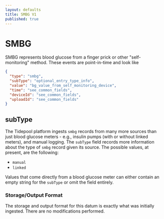 ```yaml
---
layout: defaults
title: SMBG V1
published: true
---
```

# SMBG

SMBG represents blood glucose from a finger prick or other "self-monitoring" method.  These events are point-in-time and look like


~~~json
{
  "type": "smbg",
  "subType": "optional_entry_type_info",
  "value": "bg_value_from_self_monitoring_device",
  "time": "see_common_fields",
  "deviceId": "see_common_fields",
  "uploadId": "see_common_fields"
}
~~~

## subType

The Tidepool platform ingests `smbg` records from many more sources than just blood glucose meters - e.g., insulin pumps (with or without linked meters), and manual logging. The `subType` field records more information about the type of `smbg` record given its source. The possible values, at present, are the following:

- `manual`
- `linked`

Values that come directly from a blood glucose meter can either contain an empty string for the `subType` or omit the field entirely.

### Storage/Output Format

The storage and output format for this datum is exactly what was initially ingested.  There are no modifications performed.